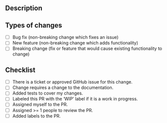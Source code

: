 ## Description

## Types of changes

- [ ] Bug fix (non-breaking change which fixes an issue)
- [ ] New feature (non-breaking change which adds functionality)
- [ ] Breaking change (fix or feature that would cause existing functionality to change)

## Checklist

- [ ] There is a ticket or approved GitHub issue for this change.
- [ ] Change requires a change to the documentation.
- [ ] Added tests to cover my changes.
- [ ] Labeled this PR with the ‘WIP’ label if it is a work in progress.
- [ ] Assigned myself to the PR.
- [ ] Assigned >= 1 people to review the PR.
- [ ] Added labels to the PR.
